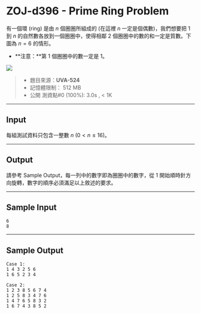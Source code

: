 # ZOJ-d396 - Prime Ring Problem

有一個環 (ring) 是由 $n$ 個圈圈所組成的 (在這裡 $n$ 一定是個偶數)，我們想要把 $1$ 到 $n$ 的自然數各放到一個圈圈中，使得相鄰 $2$ 個圈圈中的數的和一定是質數。下圖為 $n = 6$ 的情形。

* **注意：**第 $1$ 個圈圈中的數一定是 $1$。

![](https://i.imgur.com/mnfi3sZ.png)

> * 題目來源：**UVA-524**
> * 記憶體限制： 512 MB
> * 公開 測資點#0 (100%): 3.0s , < 1K

---
## Input

每組測試資料只包含一整數 $n$ ($0 < n \le 16$)。

---
## Output

請參考 Sample Output，每一列中的數字即為圈圈中的數字，從 $1$ 開始順時針方向旋轉，數字的順序必須滿足以上敘述的要求。

---
## Sample Input

```
6
8
```

---
## Sample Output

```
Case 1:
1 4 3 2 5 6
1 6 5 2 3 4

Case 2:
1 2 3 8 5 6 7 4
1 2 5 8 3 4 7 6
1 4 7 6 5 8 3 2
1 6 7 4 3 8 5 2
```